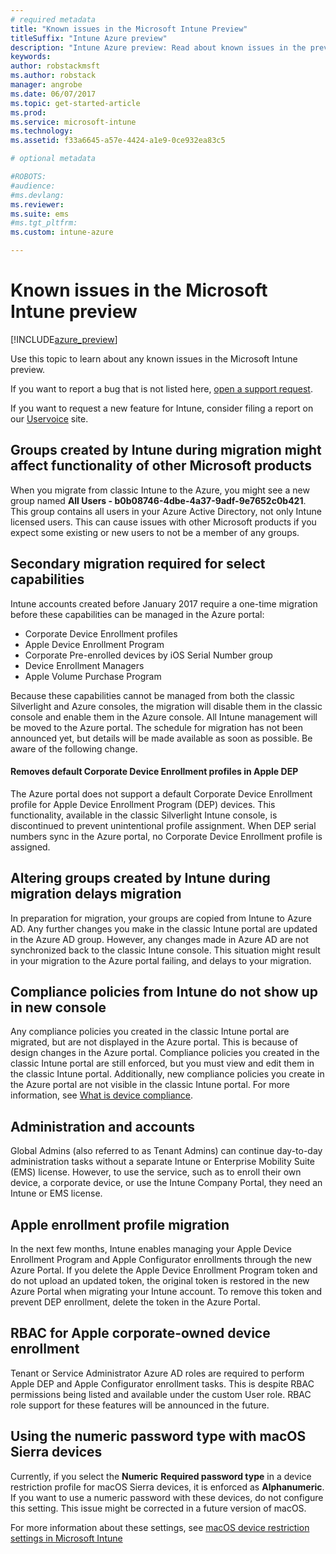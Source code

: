 ```yaml
---
# required metadata
title: "Known issues in the Microsoft Intune Preview"
titleSuffix: "Intune Azure preview"
description: "Intune Azure preview: Read about known issues in the preview"
keywords:
author: robstackmsft
ms.author: robstack
manager: angrobe
ms.date: 06/07/2017
ms.topic: get-started-article
ms.prod:
ms.service: microsoft-intune
ms.technology:
ms.assetid: f33a6645-a57e-4424-a1e9-0ce932ea83c5

# optional metadata

#ROBOTS:
#audience:
#ms.devlang:
ms.reviewer:
ms.suite: ems
#ms.tgt_pltfrm:
ms.custom: intune-azure

---
```


# Known issues in the Microsoft Intune preview


[!INCLUDE[azure_preview](./includes/azure_preview.md)]


Use this topic to learn about any known issues in the Microsoft Intune preview.

If you want to report a bug that is not listed here, [open a support request](https://docs.microsoft.com/intune-classic/troubleshoot/get-support).

If you want to request a new feature for Intune, consider filing a report on our [Uservoice](https://microsoftintune.uservoice.com/forums/291681-ideas/category/189016-azure-admin-console) site.

## Groups created by Intune during migration might affect functionality of other Microsoft products

When you migrate from classic Intune to the Azure, you might see a new group named **All Users - b0b08746-4dbe-4a37-9adf-9e7652c0b421**. This group contains all users in your Azure Active Directory, not only Intune licensed users. This can cause issues with other Microsoft products if you expect some existing or new users to not be a member of any groups.

## Secondary migration required for select capabilities

Intune accounts created before January 2017 require a one-time migration before these capabilities can be managed in the Azure portal:
- Corporate Device Enrollment profiles
- Apple Device Enrollment Program
-	Corporate Pre-enrolled devices by iOS Serial Number group
-	Device Enrollment Managers
-	Apple Volume Purchase Program

Because these capabilities cannot be managed from both the classic Silverlight and Azure consoles, the migration will disable them in the classic console and enable them in the Azure console.  All Intune management will be moved to the Azure portal. The schedule for migration has not been announced yet, but details will be made available as soon as possible. Be aware of the following change.

#### Removes default Corporate Device Enrollment profiles in Apple DEP
The Azure portal does not support a default Corporate Device Enrollment profile for Apple Device Enrollment Program (DEP) devices. This functionality, available in the classic Silverlight Intune console, is discontinued to prevent unintentional profile assignment. When DEP serial numbers sync in the Azure portal, no Corporate Device Enrollment profile is assigned.

## Altering groups created by Intune during migration delays migration

In preparation for migration, your groups are copied from Intune to Azure AD. Any further changes you make in the classic Intune portal are updated in the Azure AD group. However, any changes made in Azure AD are not synchronized back to the classic Intune console. This situation might result in your migration to the Azure portal failing, and delays to your migration.

## Compliance policies from Intune do not show up in new console

Any compliance policies you created in the classic Intune portal are migrated, but are not displayed in the Azure portal. This is because of design changes in the Azure portal. Compliance policies you created in the classic Intune portal are still enforced, but you must view and edit them in the classic Intune portal.
Additionally, new compliance policies you create in the Azure portal are not visible in the classic Intune portal.
For more information, see [What is device compliance](device-compliance.md).

## Administration and accounts

Global Admins (also referred to as Tenant Admins) can continue day-to-day administration tasks without a separate Intune or Enterprise Mobility Suite (EMS) license. However, to use the service, such as to enroll their own device, a corporate device, or use the Intune Company Portal, they need an Intune or EMS license.

## Apple enrollment profile migration
In the next few months, Intune enables managing your Apple Device Enrollment Program and Apple Configurator enrollments through the new Azure Portal. If you delete the Apple Device Enrollment Program token and do not upload an updated token, the original token is restored in the new Azure Portal when migrating your Intune account. To remove this token and prevent DEP enrollment, delete the token in the Azure Portal. 

## RBAC for Apple corporate-owned device enrollment
Tenant or Service Administrator Azure AD roles are required to perform Apple DEP and Apple Configurator enrollment tasks. This is despite RBAC permissions being listed and available under the custom User role. RBAC role support for these features will be announced in the future.

## Using the numeric password type with macOS Sierra devices

Currently, if you select the **Numeric** **Required password type** in a device restriction profile for macOS Sierra devices, it is enforced as **Alphanumeric**. If you want to use a numeric password with these devices, do not configure this setting.
This issue might be corrected in a future version of macOS.

For more information about these settings, see [macOS device restriction settings in Microsoft Intune](device-restrictions-macos.md)

